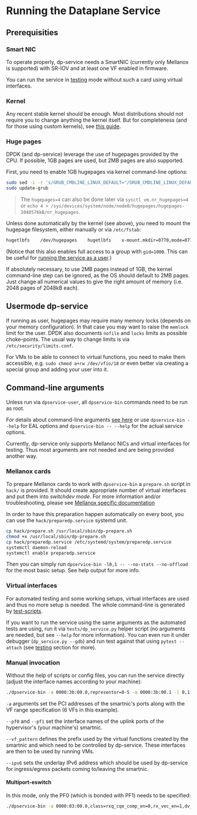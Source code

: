 # Running the Dataplane Service

## Prerequisities

### Smart NIC
To operate properly, dp-service needs a SmartNIC (currently only Mellanox is supported) with SR-IOV and at least one VF enabled in firmware.

You can run the service in [testing](../testing/) mode without such a card using virtual interfaces.

### Kernel
Any recent stable kernel should be enough. Most distributions should not require you to change anything the kernel itself. But for completeness (and for those using custom kernels), see [this guide](kernel.md).

### Huge pages
DPDK (and dp-service) leverage the use of hugepages provided by the CPU. If possible, 1GB pages are used, but 2MB pages are also supported.

First, you need to enable 1GB hugepages via kernel command-line options:
```bash
sudo sed -i -r 's/GRUB_CMDLINE_LINUX_DEFAULT="/GRUB_CMDLINE_LINUX_DEFAULT="default_hugepagesz=1G hugepagesz=1G hugepages=4 /' /etc/default/grub
sudo update-grub
```
> The `hugepages=4` can also be done later via `sysctl vm.nr_hugepages=4` or `echo 4 > /sys/devices/system/node/node0/hugepages/hugepages-1048576kB/nr_hugepages`.

Unless done automatically by the kernel (see above), you need to mount the hugepage filesystem, either manually or via `/etc/fstab`:
```bash
hugetlbfs    /dev/hugepages    hugetlbfs    x-mount.mkdir=0770,mode=0770,gid=1000,pagesize=1G,size=4G
```
(Notice that this also enables full access to a group with `gid=1000`. This can be useful for [running the service as a user](#usermode-dp-service).)

If absolutely necessary, to use 2MB pages instead of 1GB, the kernel command-line step can be ignored, as the OS should default to 2MB pages. Just change all numerical values to give the right amount of memory (i.e. 2048 pages of 2048kB each).


## Usermode dp-service
If running as user, hugepages may require many memory locks (depends on your memory configuration). In that case you may want to raise the `memlock` limit for the user. DPDK also documents `nofile` and `locks` limits as possible choke-points. The usual way to change limits is via `/etc/security/limits.conf`.

For VMs to be able to connect to virtual functions, you need to make them accessible, e.g. `sudo chmod a+rw /dev/vfio/18` or even better via creating a special group and adding your user into it.


## Command-line arguments
Unless run via `dpservice-user`, all `dpservice-bin` commands need to be run as root.

For details about command-line arguments [see here](../deployment/commandline.md) or use `dpservice-bin --help` for EAL options and `dpservice-bin -- --help` for the actual service options.

Currently, dp-service only supports Mellanoc NICs and virtual interfaces for testing. Thus most arguments are not needed and are being provided another way.

### Mellanox cards
To prepare Mellanox cards to work with `dpservice-bin` a `prepare.sh` script in `hack/` is provided. It should create appropriate number of virtual interfaces and put them into *switchdev mode*. For more information and/or troubleshooting, please see [Mellanox specific documentation](mellanox.md)

In order to have this preparation happen automatically on every boot, you can use the `hack/preparedp.service` systemd unit.
```bash
cp hack/prepare.sh /usr/local/sbin/dp-prepare.sh
chmod +x /usr/local/sbin/dp-prepare.sh
cp hack/preparedp.service /etc/systemd/system/preparedp.service
systemctl daemon-reload
systemctl enable preparedp.service
```

Then you can simply run `dpservice-bin -l0,1 -- --no-stats --no-offload` for the most basic setup. See help output for more info.

### Virtual interfaces
For automated testing and some working setups, virtual interfaces are used and thus no more setup is needed. The whole command-line is generated by [test-scripts](../testing/).

If you want to run the service using the same arguments as the automated tests are using, run it via `tests/dp_service.py` helper script (no arguments are needed, but see `--help` for more information). You can even run it under debugger (`dp_service.py --gdb`) and run test against that using `pytest --attach` (see [testing](../testing/) section for more).

### Manual invocation
Without the help of scripts or config files, you can run the service directly (adjust the interface names according to your machine):
```bash
./dpservice-bin -a 0000:3b:00.0,representor=0-5 -a 0000:3b:00.1 -l 0,1 -- --pf0=enp59s0f1 --pf1=enp59s0f1 --vf-pattern=enp59s0f0_ --ipv6=2a10:afc0:e01f:209:: --no-stats --no-offload
```

`-a` arguments set the PCI addresses of the smartnic's ports along with the VF range specification (6 VFs in this example).

`--pf0` and `--pf1` set the interface names of the uplink ports of the hypervisor's (your machine's) smartnic.

`--vf_pattern` defines the prefix used by the virtual functions created by the smartnic and which need to be controlled by dp-service. These interfaces are then to be used by running VMs.

`--ipv6` sets the underlay IPv6 address which should be used by dp-service for ingress/egress packets coming to/leaving the smartnic.

#### Multiport-eswitch
In this mode, only the PF0 (which is bonded with PF1) needs to be specified:
```bash
./dpservice-bin -a 0000:03:00.0,class=rxq_cqe_comp_en=0,rx_vec_en=1,dv_flow_en=2,dv_esw_en=1,fdb_def_rule_en=1,representor=pf[0-1]vf[0-5] -l 0,1 -- --pf0=enp59s0f1 --pf1=enp59s0f1 --vf-pattern=enp59s0f0_ --ipv6=2a10:afc0:e01f:209:: --no-stats --no-offload --multiport-eswitch
```
